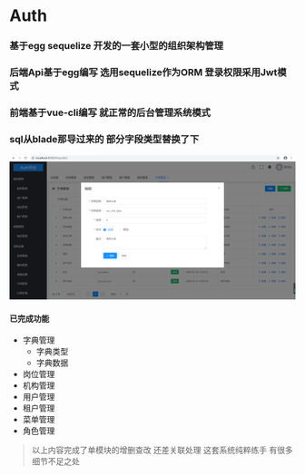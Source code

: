 # Auth 

### 基于egg sequelize 开发的一套小型的组织架构管理

### 后端Api基于egg编写 选用sequelize作为ORM 登录权限采用Jwt模式 
### 前端基于vue-cli编写 就正常的后台管理系统模式
### sql从blade那导过来的 部分字段类型替换了下
![Image text](./assets/20200517.jpg)


#### 已完成功能
+ 字典管理
  + 字典类型
  + 字典数据
+ 岗位管理
+ 机构管理
+ 用户管理
+ 租户管理
+ 菜单管理
+ 角色管理

>以上内容完成了单模块的增删查改 还差关联处理 这套系统纯粹练手 有很多细节不足之处